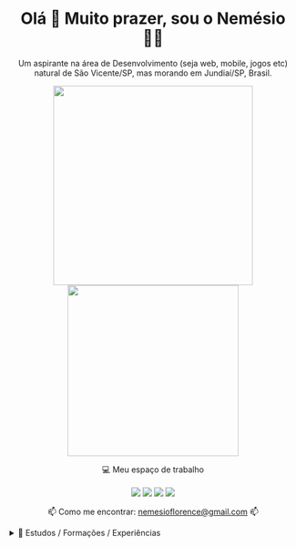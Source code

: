 <h1 align='center'>
  Olá 👋 Muito prazer, sou o Nemésio 👨‍💻
</h1>

<p align='center'>
 Um aspirante na área de Desenvolvimento (seja web, mobile, jogos etc) natural de São Vicente/SP, mas morando em Jundiaí/SP, Brasil.
</p>

<p align='center'>
  <a href="#">
    <img src="https://github-readme-stats.vercel.app/api?username=NemesioFVF&show_icons=true&count_private=true&theme=dark" width="350">
    <img src="https://github-readme-stats.anuraghazra1.vercel.app/api/top-langs/?username=NemesioFVF&layout=compact&theme=dark" width="300">
  </a>
</p>

<p align='center'>
  💻 Meu espaço de trabalho<br/><br/>
  <img src="https://img.shields.io/badge/windows-%230078D6.svg?&style=for-the-badge&logo=windows&logoColor=white" />
  <img src="https://img.shields.io/badge/intel-core%20i5%2010th-%230071C5.svg?&style=for-the-badge&logo=intel&logoColor=white" />
  <img src="https://img.shields.io/badge/nvidia-gtx%201650-%2376B900.svg?&style=for-the-badge&logo=nvidia&logoColor=white" />
  <img src="https://img.shields.io/badge/RAM-16GB-%230071C5.svg?&style=for-the-badge&logoColor=white" />
</p>

<p align='center'>
  📫 Como me encontrar: <a href='mailto:nemesioflorence@gmail.com'>nemesioflorence@gmail.com</a>  📫
</p>

<details>
  <summary>📃 Estudos / Formações / Experiências</summary>

## Estudando

- 📖 **Delphi**\
📆 2021\
📍 **Udemy** - Jundiaí, Brasil

- 📖 **Python**\
📆 2021\
📍 **Faculdade iv2** - Jundiaí, Brasil

- 📖 **Angular**\
📆 2021\
📍 **Faculdade iv2** - Jundiaí, Brasil

## Formação

- 📖 **Desenvolvimento de Portais com WCM**\
📆 2021\
📍 **TOTVS Fluig Academy** - São Paulo, Brasil

- 📖 **Desenvolvimento de Processos - BPM/ECM Advanced**\
📆 2021\
📍  **TOTVS Fluig Academy** - São Paulo, Brasil

- 📖 **Desenvolvimento de Processos - BPM/ECM Intermediate**\
📆 2021\
📍  **TOTVS Fluig Academy** - São Paulo, Brasil

- 📖 **Desenvolvimento de Processos - BPM/ECM Essentials**\
📆 2021\
📍  **TOTVS Fluig Academy** - São Paulo, Brasil

- 📖 **Beginner - Introdução ao Desenvolvimento Web**\
📆 2020 – 2021\
📍 **Faculdade iv2** - Jundiaí, Brasil

- 📖 **Gestão e Governança de Tecnologia da Informação**\
📆 2018 – 2019\
📍 **UNOPAR - Universidade Norte do Paraná** - Jundiaí, Brasil

- 📖 **Engenharia da Computação**\
📆 2012 – 2017\
📍 **Faculdade Anhanguera de Jundiaí** - Jundiaí, Brasil

- 📖 **Técnico em Informática**\
📆 2013 – 2014\
📍 **ETEC - Escola Técnica Estadual de São Paulo** - Jundiaí, Brasil

- 📖 **Técnico em Logística**\
📆 2012 – 2013\
📍 **ETEC - Escola Técnica Estadual de São Paulo** - Jundiaí, Brasil

## Experiências

- 👨‍💻 **Estagiário de Desenvolvimento**\
📆 2021 – atuando no momento\
📍 **Grupo iv2** - Jundiaí / São Paulo - Brasil

- 👨‍💻 **Assitente de T.I**\
📆 2018 – 2021\
📍 **Hospital Universitario de Jundiaí** - Jundiaí / São Paulo - Brasil

- 👨‍💻 **Técnico de Informática**\
📆 2015 – 2018\
📍 **Kroton** - Jundiaí / São Paulo - Brasil

- 👨‍💻 **Aprendiz**\
📆 2010 – 2011\
📍 **CCR S.A.** - Jundiaí / São Paulo - Brasil

</details>
